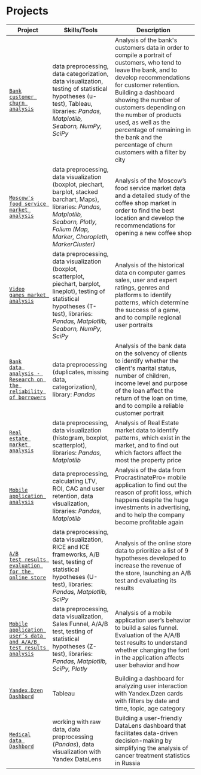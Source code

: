 # Projects

| Project | Skills/Tools |  Description |
|----------|----------|----------|
| <code>[Bank customer churn analysis](https://github.com/Yulia-Ivaniuk/Projects/tree/main/Bank%20customer%20churn%20analysis)</code>    | data preprocessing, data categorization, data visualization, testing of statistical hypotheses (u-test), Tableau, libraries: *Pandas, Matplotlib, Seaborn, NumPy, SciPy*   | Analysis of the bank's customers data in order to compile a portrait of customers, who tend to leave the bank, and to develop recommendations for customer retention. Building a dashboard showing the number of customers depending on the number of products used, as well as the percentage of remaining in the bank and the percentage of churn customers with a filter by city   |
| <code>[Moscow's food service market analysis](https://github.com/Yulia-Ivaniuk/Projects/tree/main/Moscow's%20food%20service%20market%20analysis)</code>    | data preprocessing, data visualization (boxplot, piechart, barplot, stacked barchart, Maps), libraries:  *Pandas, Matplotlib, Seaborn, Plotly, Folium (Map, Marker, Choropleth, MarkerCluster)*   | Analysis of the Moscow’s food service market data and a detailed study of the coffee shop market in order to find the best location and develop the recommendations for opening a new coffee shop   |
| <code>[Video games market analysis](https://github.com/Yulia-Ivaniuk/Projects/tree/main/Video%20games%20market%20analysis)</code>    | data preprocessing, data visualization (boxplot, scatterplot, piechart, barplot, lineplot), testing of statistical hypotheses (T-test), libraries: *Pandas, Matplotlib, Seaborn, NumPy, SciPy*   | Analysis of the historical data on computer games sales, user and expert ratings, genres and platforms to identify patterns, which determine the success of a game, and to compile regional user portraits   |
| <code>[Bank data analysis - Research on the reliability of borrowers](https://github.com/Yulia-Ivaniuk/Projects/tree/main/Bank%20data%20analysis)</code>    | data preprocessing (duplicates, missing data, categorization), library: *Pandas*   | Analysis of the bank data on the solvency of clients to identify whether the client's marital status, number of children, income level and purpose of the loan affect the return of  the loan on time, and to compile a reliable customer portrait   |
| <code>[Real estate market analysis](https://github.com/Yulia-Ivaniuk/Projects/tree/main/Real%20estate%20market%20analysis)</code>    | data preprocessing, data visualization (histogram, boxplot, scatterplot), libraries: *Pandas, Matplotlib*   | Analysis of Real Estate market data to identify  patterns, which exist in the market, and to find out which factors affect the most the property price   |
| <code>[Mobile application analysis](https://github.com/Yulia-Ivaniuk/Projects/tree/main/Mobile%20application%20analysis)</code>    | data preprocessing, calculating LTV, ROI, CAC and user retention,  data visualization, libraries: *Pandas, Matplotlib*   | Analysis of the data from ProcrastinatePro+ mobile application to find out the reason of profit loss, which happens despite the huge investments in advertising, and to help the company become profitable again   |
| <code>[A/B test results evaluation for the online store](https://github.com/Yulia-Ivaniuk/Projects/tree/main/AB%20test%20results%20evaluation%20for%20the%20online%20store)</code>    | data preprocessing, data visualization, RICE and ICE frameworks, A/B test, testing of statistical hypotheses (U-test), libraries: *Pandas, Matplotlib, SciPy*   | Analysis of the online store data to prioritize a list of 9 hypotheses developed to increase the revenue of the store, launching an A/B test and evaluating its results   |
| <code>[Mobile application user’s data and A/A/B test results analysis](https://github.com/Yulia-Ivaniuk/Projects/tree/main/Mobile%20application%20user%E2%80%99s%20data%20and%20AAB%20test%20results%20analysis)</code>    | data preprocessing, data visualization, Sales Funnel, A/A/B test, testing of statistical hypotheses (Z-test), libraries: *Pandas, Matplotlib, SciPy, Plotly*   | Analysis of a mobile application user’s behavior to build a sales funnel. Evaluation of the A/A/B test results to understand whether changing the font in the application affects user behavior and how   |
| <code>[Yandex.Dzen Dashbord](https://github.com/Yulia-Ivaniuk/Projects/tree/main/Yandex%20Dzen%20Dashboard)</code>    | Tableau   | Building a dashboard for analyzing user interaction with Yandex.Dzen cards with filters by date and time, topic, age category   | 
| <code>[Medical data Dashbord](https://github.com/Yulia-Ivaniuk/Portfolio/tree/main/Medical%20Dashboard)</code>    | working with raw data, data preprocessing (*Pandas*), data visualization with Yandex DataLens   | Building a user-friendly DataLens dashboard that facilitates data-driven decision-making by simplifying the analysis of cancer treatment statistics in Russia  |



    
